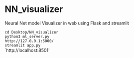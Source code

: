 # NN_visualizer
Neural Net model Visualizer in web using Flask and streamlit

`cd Desktop/NN_visualizer`    
`python3 ml_server.py`    
`http://127.0.0.1:5000/`    
`streamlit app.py`    
`http://localhost:8501'
